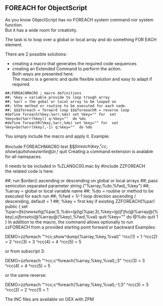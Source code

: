 ## FOREACH for ObjectScript   
As you know ObjectScript has no FOREACH system command nor system function.  
But it has a wide room for creativity.  

The task is to loop over a global or local array and do something FOR EACH element.  

There are 2 possible solutions:  
- creating a macro that generates the required code sequences  
- creating an Extended Command to perform the action.  
Both ways are presented here.  
The macro is a generic and quite flexible solution and easy to adapt if required.  
```
##;FOREACHMACRO ; macro definitions
##; %key = variable provide to loop trough array
##; %arr = the gobal or local array to be looped on
##; %the method or routine to be executed for each node.
##; $$$foreach = forward loop $$$foreeachR = reverse loop
#define foreach(%key,%arr,%do) set %key="" for  set %key=$o(%arr(%key)) q:%key=""  do %do
#define foreachR(%key,%arr,%do) set %key="" for  set %key=$o(%arr(%key),-1) q:%key=""  do %do
```
You simply include the macro and apply it.
Example:

#include FOREACHMACRO
test $$$foreach(key,^rcc,show)
quit
show zwrite @$zr,! quit
Creating a command extension is avalable for all namspaces.

It needs to be included in %ZLANGC00.mac  by #include ZZFOREACH  
the related code is here:

##; run $order() ascending or descending on global or local arrays 
##; pass semicolon separated parameter string ("%array;%do;%fwd,;%key")
##; %array = global or local variable name
##; %do = routine or method to be executed for each run
##; %fwd = 1/-1 loop direction ascending / descending, default = 1
##; %key = first key if existing
ZZFOREACH(%par) public {
set %par=$lfs(%par,";")
new %array,%do,%fwd,%key,%val
set %array=$lg(%par,1),%do=$lg(%par,2),%fwd=$lg(%par,3),%key=$lg(%par,4)
if '%fwd set %fwd=1
if %key]"" set %key=$o(@%array@(%key),$s(%fwd<1:-1,1:1))
for  set %key=$o(@%array@(%key),%fwd,%val) quit:%key=""  do @%do
quit 1 
}
In addition to the macro, the command allows optionally  to run zzFOREACH from a provided starting point forward or backward
Examples:

DEMO>zzforeach "^rcc;show^dump(%array,%key,%val)"
^rcc(1) = 1
^rcc(2) = 2
^rcc(3) = 3
^rcc(4) = 4
^rcc(5) = 5

or from subscript 3:

DEMO>zzforeach "^rcc;c^foreach(%array,%key,%val);;3"
^rcc(3) = 3
^rcc(4) = 4
^rcc(5) = 5

or the same reverse:

DEMO>zzforeach "^rcc;c^foreach(%array,%key,%val);-1;3"
^rcc(3) = 3
^rcc(2) = 2
^rcc(1) = 1


The INC files are available on OEX with ZPM
